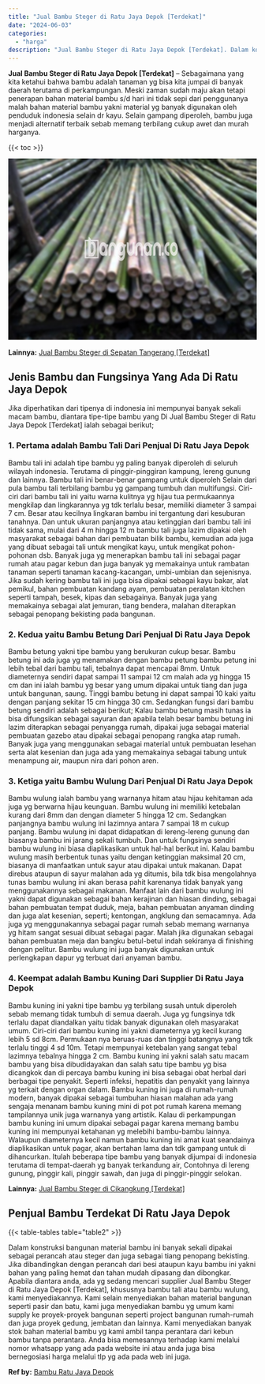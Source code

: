 ```yaml
---
title: "Jual Bambu Steger di Ratu Jaya Depok [Terdekat]"
date: "2024-06-03"
categories: 
  - "harga"
description: "Jual Bambu Steger di Ratu Jaya Depok [Terdekat]. Dalam konstruksi bangunan material bambu ini banyak sekali dipakai sebagai perancah atau steger dan juga seb..."
---
```


**Jual Bambu Steger di Ratu Jaya Depok \[Terdekat\]** – Sebagaimana yang kita ketahui bahwa bambu adalah tanaman yg bisa kita jumpai di banyak daerah terutama di perkampungan. Meski zaman sudah maju akan tetapi penerapan bahan material bambu s/d hari ini tidak sepi dari penggunanya malah bahan material bambu yakni material yg banyak digunakan oleh penduduk indonesia selain dr kayu. Selain gampang diperoleh, bambu juga menjadi alternatif terbaik sebab memang terbilang cukup awet dan murah harganya.

{{< toc >}}

![Jual Bambu Steger di Ratu Jaya Depok [Terdekat]](/images/jual-bambu-tali-24.png)

**Lainnya:** [Jual Bambu Steger di Sepatan Tangerang \[Terdekat\]](https://bambu.bangunan.co/jual-bambu-steger-di-sepatan-tangerang-terdekat/)

## Jenis Bambu dan Fungsinya Yang Ada Di Ratu Jaya Depok

Jika diperhatikan dari tipenya di indonesia ini mempunyai banyak sekali macam bambu, diantara tipe-tipe bambu yang Di Jual Bambu Steger di Ratu Jaya Depok \[Terdekat\] ialah sebagai berikut;

### 1\. Pertama adalah Bambu Tali Dari Penjual Di Ratu Jaya Depok

Bambu tali ini adalah tipe bambu yg paling banyak diperoleh di seluruh wilayah indonesia. Terutama di pinggir-pinggiran kampung, lereng gunung dan lainnya. Bambu tali ini benar-benar gampang untuk diperoleh Selain dari pula bambu tali terbilang bambu yg gampang tumbuh dan multifungsi. Ciri-ciri dari bambu tali ini yaitu warna kulitnya yg hijau tua permukaannya mengkilap dan lingkarannya yg tdk terlalu besar, memiliki diameter 3 sampai 7 cm. Besar atau kecilnya lingkaran bambu ini tergantung dari kesuburan tanahnya. Dan untuk ukuran panjangnya atau ketinggian dari bambu tali ini tidak sama, mulai dari 4 m hingga 12 m bambu tali juga lazim dipakai oleh masyarakat sebagai bahan dari pembuatan bilik bambu, kemudian ada juga yang dibuat sebagai tali untuk mengikat kayu, untuk mengikat pohon-pohonan dsb. Banyak juga yg menerapkan bambu tali ini sebagai pagar rumah atau pagar kebun dan juga banyak yg memakainya untuk rambatan tanaman seperti tanaman kacang-kacangan, umbi-umbian dan sejenisnya. Jika sudah kering bambu tali ini juga bisa dipakai sebagai kayu bakar, alat pemikul, bahan pembuatan kandang ayam, pembuatan peralatan kitchen seperti tampah, besek, kipas dan sebagainya. Banyak juga yang memakainya sebagai alat jemuran, tiang bendera, malahan diterapkan sebagai penopang bekisting pada bangunan.

### 2\. Kedua yaitu Bambu Betung Dari Penjual Di Ratu Jaya Depok

Bambu betung yakni tipe bambu yang berukuran cukup besar. Bambu betung ini ada juga yg menamakan dengan bambu petung bambu petung ini lebih tebal dari bambu tali, tebalnya dapat mencapai 8mm. Untuk diameternya sendiri dapat sampai 11 sampai 12 cm malah ada yg hingga 15 cm dan ini ialah bambu yg besar yang umum dipakai untuk tiang dan juga untuk bangunan, saung. Tinggi bambu betung ini dapat sampai 10 kaki yaitu dengan panjang sekitar 15 cm hingga 30 cm. Sedangkan fungsi dari bambu betung sendiri adalah sebagai berikut; Kalau bambu betung masih tunas ia bisa difungsikan sebagai sayuran dan apabila telah besar bambu betung ini lazim diterapkan sebagai penyangga rumah, dipakai juga sebagai material pembuatan gazebo atau dipakai sebagai penopang rangka atap rumah. Banyak juga yang menggunakan sebagai material untuk pembuatan lesehan serta alat kesenian dan juga ada yang memakainya sebagai tabung untuk menampung air, maupun nira dari pohon aren.

### 3\. Ketiga yaitu Bambu Wulung Dari Penjual Di Ratu Jaya Depok

Bambu wulung ialah bambu yang warnanya hitam atau hijau kehitaman ada juga yg berwarna hijau keunguan. Bambu wulung ini memiliki ketebalan kurang dari 8mm dan dengan diameter 5 hingga 12 cm. Sedangkan panjangnya bambu wulung ini lazimnya antara 7 sampai 18 m cukup panjang. Bambu wulung ini dapat didapatkan di lereng-lereng gunung dan biasanya bambu ini jarang sekali tumbuh. Dan untuk fungsinya sendiri bambu wulung ini biasa diaplikasikan untuk hal-hal berikut ini. Kalau bambu wulung masih berbentuk tunas yaitu dengan ketinggian maksimal 20 cm, biasanya di manfaatkan untuk sayur atau dipakai untuk makanan. Dapat direbus ataupun di sayur malahan ada yg ditumis, bila tdk bisa mengolahnya tunas bambu wulung ini akan berasa pahit karenanya tidak banyak yang menggunakannya sebagai makanan. Manfaat lain dari bambu wulung ini yakni dapat digunakan sebagai bahan kerajinan dan hiasan dinding, sebagai bahan pembuatan tempat duduk, meja, bahan pembuatan anyaman dinding dan juga alat kesenian, seperti; kentongan, angklung dan semacamnya. Ada juga yg menggunakannya sebagai pagar rumah sebab memang warnanya yg hitam sangat sesuai dibuat sebagai pagar. Malah jika digunakan sebagai bahan pembuatan meja dan bangku betul-betul indah sekiranya di finishing dengan pelitur. Bambu wulung ini juga banyak digunakan untuk perlengkapan dapur yg terbuat dari anyaman bambu.

### 4\. Keempat adalah Bambu Kuning Dari Supplier Di Ratu Jaya Depok

Bambu kuning ini yakni tipe bambu yg terbilang susah untuk diperoleh sebab memang tidak tumbuh di semua daerah. Juga yg fungsinya tdk terlalu dapat diandalkan yaitu tidak banyak digunakan oleh masyarakat umum. Ciri-ciri dari bambu kuning ini yakni diameternya yg kecil kurang lebih 5 sd 8cm. Permukaan nya beruas-ruas dan tinggi batangnya yang tdk terlalu tinggi 4 sd 10m. Tetapi mempunyai ketebalan yang sangat tebal lazimnya tebalnya hingga 2 cm. Bambu kuning ini yakni salah satu macam bambu yang bisa dibudidayakan dan salah satu tipe bambu yg bisa dicangkok dan di percaya bambu kuning ini bisa sebagai obat herbal dari berbagai tipe penyakit. Seperti infeksi, hepatitis dan penyakit yang lainnya yg terkait dengan organ dalam. Bambu kuning ini juga di rumah-rumah modern, banyak dipakai sebagai tumbuhan hiasan malahan ada yang sengaja menanam bambu kuning mini di pot pot rumah karena memang tampilannya unik juga warnanya yang artistik. Kalau di perkampungan bambu kuning ini umum dipakai sebagai pagar karena memang bambu kuning ini mempunyai ketahanan yg melebihi bambu-bambu lainnya. Walaupun diameternya kecil namun bambu kuning ini amat kuat seandainya diaplikasikan untuk pagar, akan bertahan lama dan tdk gampang untuk di dihancurkan. Itulah beberapa tipe bambu yang banyak dijumpai di indonesia terutama di tempat-daerah yg banyak terkandung air, Contohnya di lereng gunung, pinggir kali, pinggir sawah, dan juga di pinggir-pinggir selokan.

**Lainnya:** [Jual Bambu Steger di Cikangkung \[Terdekat\]](https://bambu.bangunan.co/jual-bambu-steger-di-cikangkung-terdekat/)

## Penjual Bambu Terdekat Di Ratu Jaya Depok

{{< table-tables table="table2" >}}

Dalam konstruksi bangunan material bambu ini banyak sekali dipakai sebagai perancah atau steger dan juga sebagai tiang penopang bekisting. Jika dibandingkan dengan perancah dari besi ataupun kayu bambu ini yakni bahan yang paling hemat dan tahan mudah dipasang dan dibongkar. Apabila diantara anda, ada yg sedang mencari supplier Jual Bambu Steger di Ratu Jaya Depok \[Terdekat\], khususnya bambu tali atau bambu wulung, kami menyediakannya. Kami selain menyediakan bahan material bangunan seperti pasir dan batu, kami juga menyediakan bambu yg umum kami supply ke proyek-proyek bangunan seperti project bangunan rumah-rumah dan juga proyek gedung, jembatan dan lainnya. Kami menyediakan banyak stok bahan material bambu yg kami ambil tanpa perantara dari kebun bambu tanpa perantara. Anda bisa memesannya terhadap kami melalui nomor whatsapp yang ada pada website ini atau anda juga bisa bernegosiasi harga melalui tlp yg ada pada web ini juga.

**Ref by:** [Bambu Ratu Jaya Depok](https://id.wikipedia.org/wiki/Bambu)
